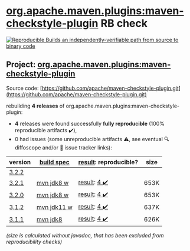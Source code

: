 [org.apache.maven.plugins:maven-checkstyle-plugin](https://central.sonatype.com/artifact/org.apache.maven.plugins/maven-checkstyle-plugin/3.2.1/versions) RB check
=======

[![Reproducible Builds](https://reproducible-builds.org/images/logos/rb.svg) an independently-verifiable path from source to binary code](https://reproducible-builds.org/)

## Project: [org.apache.maven.plugins:maven-checkstyle-plugin](https://central.sonatype.com/artifact/org.apache.maven.plugins/maven-checkstyle-plugin/3.2.1/versions)

Source code: [https://github.com/apache/maven-checkstyle-plugin.git](https://github.com/apache/maven-checkstyle-plugin.git)

rebuilding **4 releases** of org.apache.maven.plugins:maven-checkstyle-plugin:
- **4** releases were found successfully **fully reproducible** (100% reproducible artifacts :heavy_check_mark:),
- 0 had issues (some unreproducible artifacts :warning:, see eventual :mag: diffoscope and/or :memo: issue tracker links):

| version | [build spec](/BUILDSPEC.md) | [result](https://reproducible-builds.org/docs/jvm/): reproducible? | size |
| -- | --------- | ------ | -- |
| [3.2.2](https://central.sonatype.com/artifact/org.apache.maven.plugins/maven-checkstyle-plugin/3.2.2/pom) | | | |
| [3.2.1](https://central.sonatype.com/artifact/org.apache.maven.plugins/maven-checkstyle-plugin/3.2.1/pom) | [mvn jdk8 w](maven-checkstyle-plugin-3.2.1.buildspec) | [result](maven-checkstyle-plugin-3.2.1.buildinfo): [4 :heavy_check_mark: ](maven-checkstyle-plugin-3.2.1.buildcompare) | 653K |
| [3.2.0](https://central.sonatype.com/artifact/org.apache.maven.plugins/maven-checkstyle-plugin/3.2.0/pom) | [mvn jdk8 w](maven-checkstyle-plugin-3.2.0.buildspec) | [result](maven-checkstyle-plugin-3.2.0.buildinfo): [4 :heavy_check_mark: ](maven-checkstyle-plugin-3.2.0.buildcompare) | 653K |
| [3.1.2](https://central.sonatype.com/artifact/org.apache.maven.plugins/maven-checkstyle-plugin/3.1.2/pom) | [mvn jdk11 w](maven-checkstyle-plugin-3.1.2.buildspec) | [result](maven-checkstyle-plugin-3.1.2.buildinfo): [4 :heavy_check_mark: ](maven-checkstyle-plugin-3.1.2.buildcompare) | 637K |
| [3.1.1](https://central.sonatype.com/artifact/org.apache.maven.plugins/maven-checkstyle-plugin/3.1.1/pom) | [mvn jdk8](maven-checkstyle-plugin-3.1.1.buildspec) | [result](maven-checkstyle-plugin-3.1.1.buildinfo): [4 :heavy_check_mark: ](maven-checkstyle-plugin-3.1.1.buildcompare) | 626K |

<i>(size is calculated without javadoc, that has been excluded from reproducibility checks)</i>
